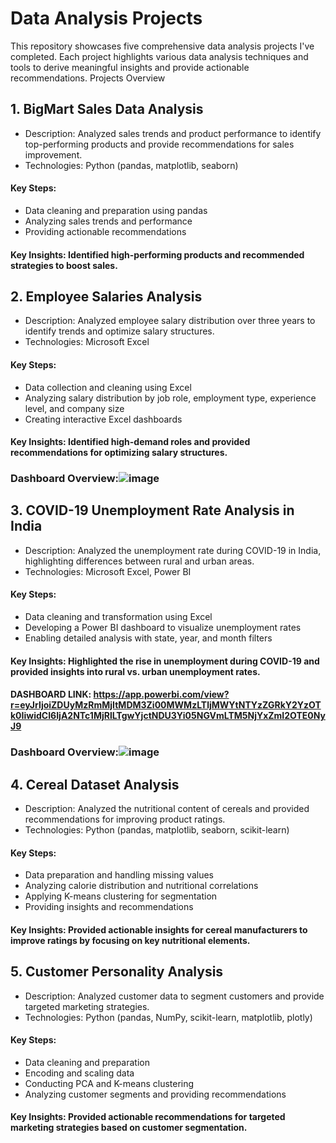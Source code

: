 # Data Analysis Projects
This repository showcases five comprehensive data analysis projects I've completed. Each project highlights various data analysis techniques and tools to derive meaningful insights and provide actionable recommendations.
Projects Overview
## 1. BigMart Sales Data Analysis
* Description: Analyzed sales trends and product performance to identify top-performing products and provide recommendations for sales improvement.
* Technologies: Python (pandas, matplotlib, seaborn)
#### Key Steps:
*	Data cleaning and preparation using pandas
*	Analyzing sales trends and performance
*	Providing actionable recommendations
#### Key Insights: Identified high-performing products and recommended strategies to boost sales.
## 2. Employee Salaries Analysis
*	Description: Analyzed employee salary distribution over three years to identify trends and optimize salary structures.
*	Technologies: Microsoft Excel
####	Key Steps:
*	Data collection and cleaning using Excel
*	Analyzing salary distribution by job role, employment type, experience level, and company size
*	Creating interactive Excel dashboards
#### Key Insights: Identified high-demand roles and provided recommendations for optimizing salary structures.
### Dashboard Overview:![image](https://github.com/user-attachments/assets/6bd06327-8580-4ed7-b758-fb43dd6b07d0)
## 3. COVID-19 Unemployment Rate Analysis in India
* Description: Analyzed the unemployment rate during COVID-19 in India, highlighting differences between rural and urban areas.
* Technologies: Microsoft Excel, Power BI
#### Key Steps:
* Data cleaning and transformation using Excel
*	Developing a Power BI dashboard to visualize unemployment rates
*	Enabling detailed analysis with state, year, and month filters
####	Key Insights: Highlighted the rise in unemployment during COVID-19 and provided insights into rural vs. urban unemployment rates.
####	DASHBOARD LINK: https://app.powerbi.com/view?r=eyJrIjoiZDUyMzRmMjItMDM3Zi00MWMzLTljMWYtNTYzZGRkY2YzOTk0IiwidCI6IjA2NTc1MjRlLTgwYjctNDU3Yi05NGVmLTM5NjYxZmI2OTE0NyJ9
### Dashboard Overview:![image](https://github.com/user-attachments/assets/a8e9fc62-4e3f-4b99-85b7-a04b3afdb502)
## 4. Cereal Dataset Analysis
*	Description: Analyzed the nutritional content of cereals and provided recommendations for improving product ratings.
*	Technologies: Python (pandas, matplotlib, seaborn, scikit-learn)
####	Key Steps:
*	Data preparation and handling missing values
*	Analyzing calorie distribution and nutritional correlations
*	Applying K-means clustering for segmentation
*	Providing insights and recommendations
####	Key Insights: Provided actionable insights for cereal manufacturers to improve ratings by focusing on key nutritional elements.
## 5. Customer Personality Analysis
*	Description: Analyzed customer data to segment customers and provide targeted marketing strategies.
*	Technologies: Python (pandas, NumPy, scikit-learn, matplotlib, plotly)
####	Key Steps:
*	Data cleaning and preparation
*	Encoding and scaling data
*	Conducting PCA and K-means clustering
*	Analyzing customer segments and providing recommendations
#### Key Insights: Provided actionable recommendations for targeted marketing strategies based on customer segmentation.
